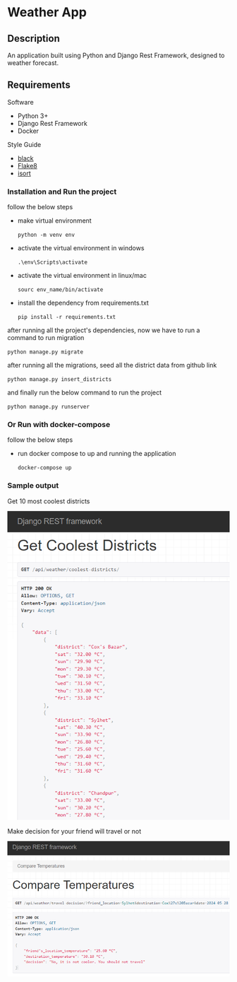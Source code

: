 # Weather App

## Description

An application built using Python and Django Rest Framework, designed to weather forecast.

## Requirements

Software

- Python 3+
- Django Rest Framework
- Docker

Style Guide

- [black](https://github.com/psf/black)
- [Flake8](https://flake8.pycqa.org/en/latest/)
- [isort](https://pypi.org/project/isort/)

### Installation and Run the project

follow the below steps

- make virtual environment

  `python -m venv env`

- activate the virtual environment in windows

  `.\env\Scripts\activate`

- activate the virtual environment in linux/mac

  `sourc env_name/bin/activate`

- install the dependency from requirements.txt

  `pip install -r requirements.txt`

after running all the project's dependencies, now we have to run a command to run migration

`python manage.py migrate`

after running all the migrations, seed all the district data from github link

`python manage.py insert_districts`

and finally run the below command to run the project

`python manage.py runserver`

### Or Run with docker-compose

follow the below steps

- run docker compose to up and running the application

  `docker-compose up`

### Sample output

Get 10 most coolest districts

![Image Alt Text](docs/coolest-districts.png)

Make decision for your friend will travel or not

![Image Alt Text](docs/travel-decision.png)
